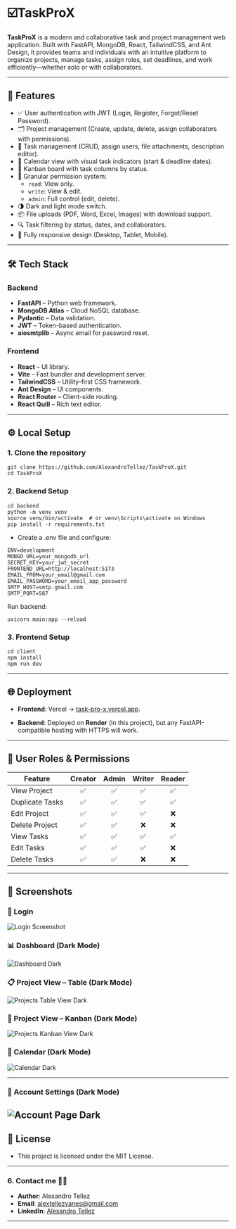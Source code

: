 # ☑️TaskProX 

**TaskProX** is a modern and collaborative task and project management web application. Built with FastAPI, MongoDB, React, TailwindCSS, and Ant Design, it provides teams and individuals with an intuitive platform to organize projects, manage tasks, assign roles, set deadlines, and work efficiently—whether solo or with collaborators.

---

## 🚀 Features

- ✅ User authentication with JWT (Login, Register, Forgot/Reset Password).
- 🗂️ Project management (Create, update, delete, assign collaborators with permissions).
- 📝 Task management (CRUD, assign users, file attachments, description editor).
- 📆 Calendar view with visual task indicators (start & deadline dates).
- 🧩 Kanban board with task columns by status.
- 🔐 Granular permission system:
  - `read`: View only.
  - `write`: View & edit.
  - `admin`: Full control (edit, delete).
- 🌗 Dark and light mode switch.
- 📦 File uploads (PDF, Word, Excel, Images) with download support.
- 🔍 Task filtering by status, dates, and collaborators.
- 📱 Fully responsive design (Desktop, Tablet, Mobile).

---

## 🛠️ Tech Stack

### Backend
- **FastAPI** – Python web framework.
- **MongoDB Atlas** – Cloud NoSQL database.
- **Pydantic** – Data validation.
- **JWT** – Token-based authentication.
- **aiosmtplib** – Async email for password reset.

### Frontend
- **React** – UI library.
- **Vite** – Fast bundler and development server.
- **TailwindCSS** – Utility-first CSS framework.
- **Ant Design** – UI components.
- **React Router** – Client-side routing.
- **React Quill** – Rich text editor.

---

## ⚙️ Local Setup

### 1. Clone the repository

```
git clone https://github.com/AlexandroTellez/TaskProX.git
cd TaskProX
```

### 2. Backend Setup

```
cd backend
python -m venv venv
source venv/bin/activate  # or venv\Scripts\activate on Windows
pip install -r requirements.txt
```
- Create a .env file and configure:

```.env
ENV=development
MONGO_URL=your_mongodb_url
SECRET_KEY=your_jwt_secret
FRONTEND_URL=http://localhost:5173
EMAIL_FROM=your_email@gmail.com
EMAIL_PASSWORD=your_email_app_password
SMTP_HOST=smtp.gmail.com
SMTP_PORT=587
```
Run backend:
```
uvicorn main:app --reload
```

### 3. Frontend Setup
```
cd client
npm install
npm run dev
```
---

## 🌐 Deployment

- **Frontend**: Vercel → [task-pro-x.vercel.app](https://task-pro-x.vercel.app).

- **Backend**: Deployed on **Render** (in this project), but any FastAPI-compatible hosting with HTTPS will work.
  
---
## 👤 User Roles & Permissions

| Feature        | Creator | Admin | Writer | Reader |
| -------------- | :-----: | :---: | :----: | :----: |
| View Project   |    ✅    |   ✅   |    ✅   |    ✅   |
| Duplicate Tasks   |    ✅    |   ✅   |    ✅   |    ✅  |
| Edit Project   |    ✅    |   ✅   |    ✅   |    ❌   |
| Delete Project |    ✅    |   ✅   |    ❌   |    ❌   |
| View Tasks     |    ✅    |   ✅   |    ✅   |    ✅   |
| Edit Tasks     |    ✅    |   ✅   |    ✅   |    ❌   |
| Delete Tasks   |    ✅    |   ✅   |    ❌   |    ❌   |

---
## 📸 Screenshots

### 🔐 Login 
![Login Screenshot](docs/Login.png)

### 📊 Dashboard (Dark Mode)
![Dashboard Dark](docs/Dashboard-dark.png)

### 📋 Project View – Table (Dark Mode)
![Projects Table View Dark](docs/Proyectos-vista%20tabla-dark.png)

### 🧩 Project View – Kanban (Dark Mode)
![Projects Kanban View Dark](docs/Proyectos-Vista-kanban-dark.png)

### 📆 Calendar (Dark Mode)
![Calendar Dark](docs/Calendario-dark.png)

---
### 👤 Account Settings (Dark Mode)
![Account Page Dark](docs/Cuenta-dark.png)
---
## 📄 License
- This project is licensed under the MIT License.
---
### 6. Contact me 👨‍💻

* **Author**: Alexandro Tellez
* **Email**: alextellezyanes@gmail.com
* **LinkedIn**: [Alexandro Tellez](https://www.linkedin.com/in/alex-tellez-y/)
---
